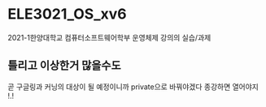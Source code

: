 # ELE3021_OS_xv6
2021-1한양대학교 컴퓨터소프트웨어학부 운영체제 강의의 실습/과제

## 틀리고 이상한거 많을수도

곧 구글링과 커닝의 대상이 될 예정이니까 private으로 바꿔야겠다 종강하면 열어야지 !.!
